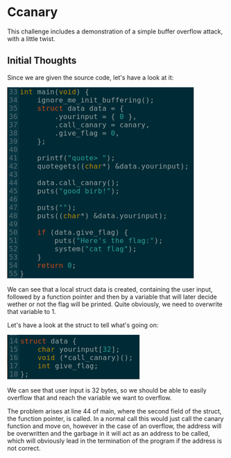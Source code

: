 # Ccanary

This challenge includes a demonstration of a simple buffer overflow attack, with a little twist.

## Initial Thoughts

Since we are given the source code, let's have a look at it:

![Initial Thoughts](img/initial.png)

We can see that a local struct data is created, containing the user input, followed by a function pointer and then by a variable that will later decide wether or not the flag will be printed. Quite obviously, we need to overwrite that variable to 1.

Let's have a look at the struct to tell what's going on:

![Struct Data](img/struct.png)

We can see that user input is 32 bytes, so we should be able to easily overflow that and reach the variable we want to overflow.

The problem arises at line 44 of main, where the second field of the struct, the function pointer, is called. In a normal call this would just call the canary function and move on, however in the case of an overflow, the address will be overwritten and the garbage in it will act as an address to be called, which will obviously lead in the termination of the program if the address is not correct.
